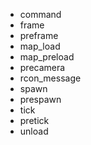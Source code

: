 * command
* frame
* preframe
* map_load
* map_preload
* precamera
* rcon_message
* spawn
* prespawn
* tick
* pretick
* unload